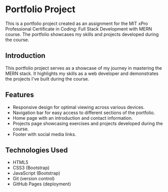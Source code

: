# Portfolio Project

This is a portfolio project created as an assignment for the MIT xPro Professional Certificate in Coding: Full Stack Development with MERN course. The portfolio showcases my skills and projects developed during the course.

## Introduction

This portfolio project serves as a showcase of my journey in mastering the MERN stack. It highlights my skills as a web developer and demonstrates the projects I've built during the course.

## Features

- Responsive design for optimal viewing across various devices.
- Navigation bar for easy access to different sections of the portfolio.
- Home page with an introduction and contact information.
- Projects page showcasing exercises and projects developed during the course.
- Footer with social media links.

## Technologies Used

- HTML5
- CSS3 (Bootstrap)
- JavaScript (Bootstrap)
- Git (version control)
- GitHub Pages (deployment)
